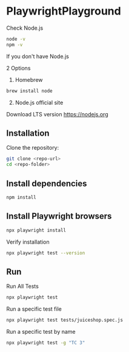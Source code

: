 # PlaywrightPlayground

Check Node.js
```bash
node -v
npm -v
```
If you don't have Node.js

2 Options

1. Homebrew
```bash
brew install node
```

2. Node.js official site

Download LTS version
https://nodejs.org

## Installation

Clone the repository:

```bash
git clone <repo-url>
cd <repo-folder>

```

## Install dependencies 
```bash
npm install 
```

## Install Playwright browsers 
```bash
npx playwright install
```

Verify installation
```bash
npx playwright test --version
```

## Run 

Run All Tests
```bash
npx playwright test
```

Run a specific test file
```bash
npx playwright test tests/juiceshop.spec.js 
```
Run a specific test by name
```bash
npx playwright test -g "TC 3"
```

